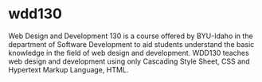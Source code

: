 # wdd130
Web Design and Development 130 is a course offered by BYU-Idaho in the department of Software Development to aid students understand the basic knowledge in the field of web design and development.
WDD130 teaches web design and development using only Cascading Style Sheet, CSS and Hypertext Markup Language, HTML.

